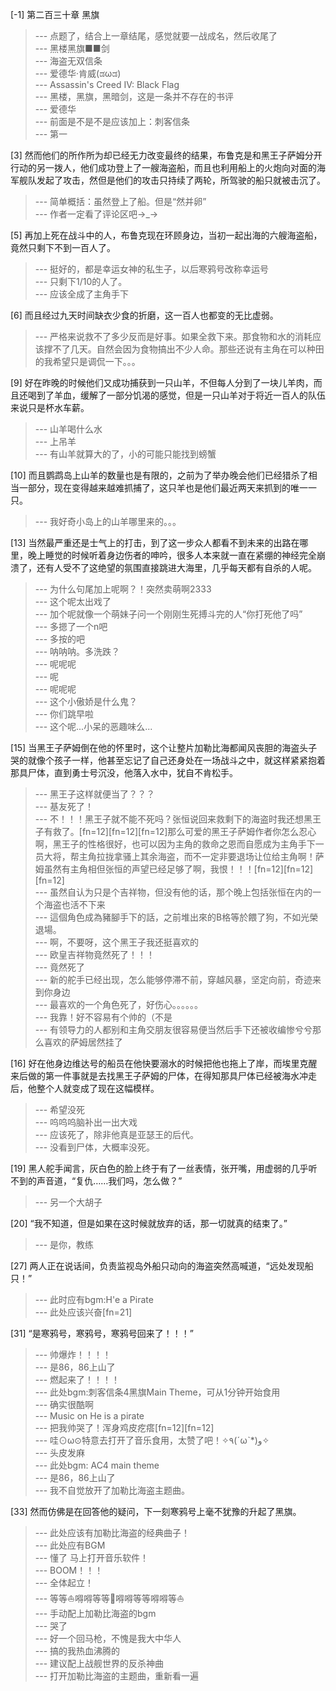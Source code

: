 
[-1] 第二百三十章 黑旗
>--- 点题了，结合上一章结尾，感觉就要一战成名，然后收尾了<br>
>--- 黑楼黑旗■■剑<br>
>--- 海盗无双信条<br>
>--- 爱德华·肯威(ಡωಡ)<br>
>--- Assassin's Creed IV: Black Flag<br>
>--- 黑楼，黑旗，黑暗剑，这是一条并不存在的书评<br>
>--- 爱德华<br>
>--- 前面是不是不是应该加上：刺客信条<br>
>--- 第一<br>

[3] 然而他们的所作所为却已经无力改变最终的结果，布鲁克是和黑王子萨姆分开行动的另一拨人，他们成功登上了一艘海盗船，而且也利用船上的火炮向对面的海军舰队发起了攻击，然但是他们的攻击只持续了两轮，所驾驶的船只就被击沉了。
>--- 简单概括：虽然登上了船。但是“然并卵”<br>
>--- 作者一定看了评论区吧→_→<br>

[5] 再加上死在战斗中的人，布鲁克现在环顾身边，当初一起出海的六艘海盗船，竟然只剩下不到一百人了。
>--- 挺好的，都是幸运女神的私生子，以后寒鸦号改称幸运号<br>
>--- 只剩下1/10的人了。<br>
>--- 应该全成了主角手下<br>

[6] 而且经过九天时间缺衣少食的折磨，这一百人也都变的无比虚弱。
>--- 严格来说救不了多少反而是好事。如果全救下来。那食物和水的消耗应该撑不了几天。自然会因为食物搞出不少人命。那些还说有主角在可以种田的我希望只是调侃一下。。。<br>

[9] 好在昨晚的时候他们又成功捕获到一只山羊，不但每人分到了一块儿羊肉，而且还喝到了羊血，缓解了一部分饥渴的感觉，但是一只山羊对于将近一百人的队伍来说只是杯水车薪。
>--- 山羊喝什么水<br>
>--- 上吊羊<br>
>--- 有山羊就算大的了，小的可能只能找到螃蟹<br>

[10] 而且鹦鹉岛上山羊的数量也是有限的，之前为了举办晚会他们已经猎杀了相当一部分，现在变得越来越难抓捕了，这只羊也是他们最近两天来抓到的唯一一只。
>--- 我好奇小岛上的山羊哪里来的。。。<br>

[13] 当然最严重还是士气上的打击，到了这一步众人都看不到未来的出路在哪里，晚上睡觉的时候听着身边伤者的呻吟，很多人本来就一直在紧绷的神经完全崩溃了，还有人受不了这绝望的氛围直接跳进大海里，几乎每天都有自杀的人呢。
>--- 为什么句尾加上呢啊？！突然卖萌啊2333<br>
>--- 这个呢太出戏了<br>
>--- 加个呢就像一个萌妹子问一个刚刚生死搏斗完的人“你打死他了吗”<br>
>--- 多摁了一个n吧<br>
>--- 多按的吧<br>
>--- 呐呐呐。多洗跌？<br>
>--- 呢呢呢<br>
>--- 呢<br>
>--- 呢呢呢<br>
>--- 这个小傲娇是什么鬼？<br>
>--- 你们跳早啦<br>
>--- 这个呢...小呆的恶趣味么...<br>

[15] 当黑王子萨姆倒在他的怀里时，这个让整片加勒比海都闻风丧胆的海盗头子哭的就像个孩子一样，他甚至忘记了自己还身处在一场战斗之中，就这样紧紧抱着那具尸体，直到勇士号沉没，他落入水中，犹自不肯松手。
>--- 黑王子这样就便当了？？？<br>
>--- 基友死了！<br>
>--- 不！！！黑王子就不能不死吗？张恒说回来救剩下的海盗时我还想黑王子有救了。[fn=12][fn=12][fn=12]那么可爱的黑王子萨姆作者你怎么忍心啊，黑王子的性格很好，也可以因为主角的救命之恩而自愿成为主角手下一员大将，帮主角拉拢拿骚上其余海盗，而不一定非要退场让位给主角啊！萨姆虽然有主角相但张恒的声望已经足够了啊，我恨！！！[fn=12][fn=12][fn=12]<br>
>--- 虽然自认为只是个吉祥物，但没有他的话，那个晚上包括张恒在内的一个海盗也活不下来<br>
>--- 這個角色成為豬腳手下的話，之前堆出來的B格等於餵了狗，不如光榮退場。<br>
>--- 啊，不要呀，这个黑王子我还挺喜欢的<br>
>--- 欧皇吉祥物竟然死了！！！<br>
>--- 竟然死了<br>
>--- 新的舵手已经出现，怎么能够停滞不前，穿越风暴，坚定向前，奇迹来到你身边<br>
>--- 最喜欢的一个角色死了，好伤心。。。。。。<br>
>--- 我靠！好不容易有个帅的（不是<br>
>--- 有领导力的人都别和主角交朋友很容易便当然后手下还被收编惨兮兮那么喜欢的萨姆居然挂了<br>

[16] 好在他身边维达号的船员在他快要溺水的时候把他也拖上了岸，而埃里克醒来后做的第一件事就是去找黑王子萨姆的尸体，在得知那具尸体已经被海水冲走后，他整个人就变成了现在这幅模样。
>--- 希望没死<br>
>--- 呜呜呜脑补出一出大戏<br>
>--- 应该死了，除非他真是亚瑟王的后代。<br>
>--- 没看到尸体，大概率没死。<br>

[19] 黑人舵手闻言，灰白色的脸上终于有了一丝表情，张开嘴，用虚弱的几乎听不到的声音道，“复仇……我们吗，怎么做？”
>--- 另一个大胡子<br>

[20] “我不知道，但是如果在这时候就放弃的话，那一切就真的结束了。”
>--- 是你，教练<br>

[27] 两人正在说话间，负责监视岛外船只动向的海盗突然高喊道，“远处发现船只！”
>--- 此时应有bgm:H'e a Pirate<br>
>--- 此处应该兴奋[fn=21]<br>

[31] “是寒鸦号，寒鸦号，寒鸦号回来了！！！”
>--- 帅爆炸！！！！<br>
>--- 是86，86上山了<br>
>--- 燃起来了！！！！<br>
>--- 此处bgm:刺客信条4黑旗Main Theme，可从1分钟开始食用<br>
>--- 确实很酷啊<br>
>--- Music on
He is a pirate<br>
>--- 把我帅哭了！浑身鸡皮疙瘩[fn=12][fn=12]<br>
>--- 哇⊙ω⊙特意去打开了音乐食用，太赞了吧！✧٩(ˊωˋ*)و✧<br>
>--- 头皮发麻<br>
>--- 此处bgm: AC4 main theme<br>
>--- 是86，86上山了<br>
>--- 我不自觉放开了加勒比海盗主题曲。<br>

[33] 然而仿佛是在回答他的疑问，下一刻寒鸦号上毫不犹豫的升起了黑旗。
>--- 此处应该有加勒比海盗的经典曲子！<br>
>--- 此处应有BGM<br>
>--- 懂了 马上打开音乐软件！<br>
>--- BOOM！！！<br>
>--- 全体起立！<br>
>--- 等等⛵嘚嘚等等🚤嘚嘚等等嘚嘚等⛵<br>
>--- 手动配上加勒比海盗的bgm<br>
>--- 哭了<br>
>--- 好一个回马枪，不愧是我大中华人<br>
>--- 搞的我热血沸腾的<br>
>--- 建议配上战舰世界的反杀神曲<br>
>--- 打开加勒比海盗的主题曲，重新看一遍<br>
